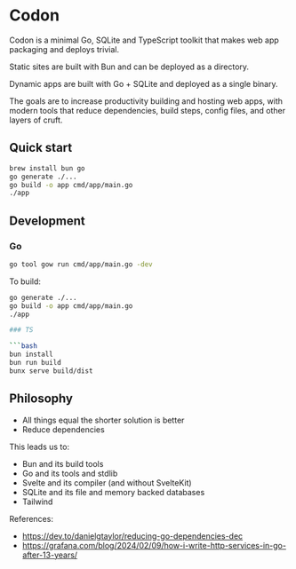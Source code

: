 # Codon

Codon is a minimal Go, SQLite and TypeScript toolkit that makes web app
packaging and deploys trivial.

Static sites are built with Bun and can be deployed as a directory.

Dynamic apps are built with Go + SQLite and deployed as a single binary.

The goals are to increase productivity building and hosting web apps, with
modern tools that reduce dependencies, build steps, config files, and other
layers of cruft.

## Quick start

```bash
brew install bun go
go generate ./...
go build -o app cmd/app/main.go
./app
```

## Development

### Go

```bash
go tool gow run cmd/app/main.go -dev
```

To build:

```bash
go generate ./...
go build -o app cmd/app/main.go
./app

### TS

```bash
bun install
bun run build
bunx serve build/dist
```

## Philosophy

- All things equal the shorter solution is better
- Reduce dependencies

This leads us to:

- Bun and its build tools
- Go and its tools and stdlib
- Svelte and its compiler (and without SvelteKit)
- SQLite and its file and memory backed databases
- Tailwind

References:

- https://dev.to/danielgtaylor/reducing-go-dependencies-dec
- https://grafana.com/blog/2024/02/09/how-i-write-http-services-in-go-after-13-years/